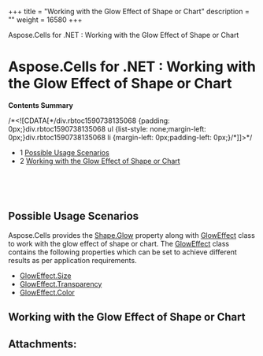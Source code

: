 +++
title = "Working with the Glow Effect of Shape or Chart" 
description = "" 
weight = 16580 
+++

Aspose.Cells for .NET : Working with the Glow Effect of Shape or Chart  

# Aspose.Cells for .NET : Working with the Glow Effect of Shape or Chart


**Contents Summary**

/\*<!\[CDATA\[\*/div.rbtoc1590738135068 {padding: 0px;}div.rbtoc1590738135068 ul {list-style: none;margin-left: 0px;}div.rbtoc1590738135068 li {margin-left: 0px;padding-left: 0px;}/\*\]\]>\*/

*   1 [Possible Usage Scenarios](#WorkingwiththeGlowEffectofShapeorChart-PossibleUsageScenarios)
*   2 [Working with the Glow Effect of Shape or Chart](#WorkingwiththeGlowEffectofShapeorChart-WorkingwiththeGlowEffectofShapeorChart)

 

 

## Possible Usage Scenarios

Aspose.Cells provides the [Shape.Glow](https://apireference.aspose.com/net/cells/aspose.cells.drawing/shape/properties/glow) property along with [GlowEffect](https://apireference.aspose.com/net/cells/aspose.cells.drawing/gloweffect) class to work with the glow effect of shape or chart. The [GlowEffect](https://apireference.aspose.com/net/cells/aspose.cells.drawing/gloweffect) class contains the following properties which can be set to achieve different results as per application requirements.

*   [GlowEffect.Size](https://apireference.aspose.com/net/cells/aspose.cells.drawing/gloweffect/properties/size)
*   [GlowEffect.Transparency](https://apireference.aspose.com/net/cells/aspose.cells.drawing/gloweffect/properties/transparency)
*   [GlowEffect.Color](https://apireference.aspose.com/net/cells/aspose.cells.drawing/gloweffect/properties/color)

## Working with the Glow Effect of Shape or Chart


## Attachments:


